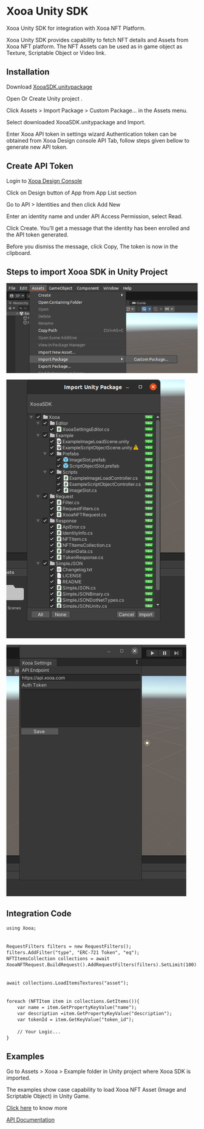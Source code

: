 
# Xooa Unity SDK

Xooa Unity SDK for integration with Xooa NFT Platform.

Xooa Unity SDK provides capability to fetch NFT details and Assets from Xooa NFT platform. The NFT Assets can be used as in game object as Texture, Scriptable Object or Video link.


## Installation

Download [XooaSDK.unitypackage](./XooaSDK.unitypackage)

Open Or Create Unity project .

Click Assets > Import Package > Custom Package... in the Assets menu.

Select downloaded XooaSDK.unitypackage and Import.

Enter Xooa API token in settings wizard
   Authentication token can be obtained from Xooa Design console API Tab, follow steps given bellow to generate new API token.
       
## Create API Token

Login to [Xooa Design Console](https://xooa.com/blockchain)

Click on Design button of App from App List section

Go to API > Identities and then click Add New

Enter an identity name and under API Access Permission, select Read.

Click Create. You’ll get a message that the identity has been enrolled and the API token generated.

Before you dismiss the message, click Copy, The token is now in the clipboard.

## Steps to import Xooa SDK in Unity Project

![Screenshot1](./Screenshots/Screenshot1.png)

![Screenshot2](./Screenshots/Screenshot2.png)

![Screenshot3](./Screenshots/Screenshot3.png)

## Integration Code
``` 
using Xooa;


RequestFilters filters = new RequestFilters();
filters.AddFilter("type", "ERC-721 Token", "eq");
NFTItemsCollection collections = await XooaNFTRequest.BuildRequest().AddRequestFilters(filters).SetLimit(100).Execute();


await collections.LoadItemsTextures("asset");


foreach (NFTItem item in collections.GetItems()){
    var name = item.GetPropertyKeyValue("name");
    var description =item.GetPropertyKeyValue("description");
    var tokenId = item.GetKeyValue("token_id");
    
    // Your Logic...
}
```

## Examples
Go to Assets > Xooa > Example folder in Unity project where Xooa SDK is imported.

The examples show case capability to load Xooa NFT Asset (Image and Scriptable Object) in Unity Game.

[Click here](./examples/) to know more

[API Documentation](https://api.xooa.com/explorer/#!/NFT/NFT_GetAllTokens) 